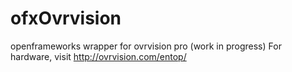 # ofxOvrvision
openframeworks wrapper for ovrvision pro
(work in progress)
For hardware, visit http://ovrvision.com/entop/
